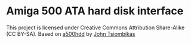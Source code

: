 # Amiga 500 ATA hard disk interface

This project is licensed under Creative Commons Attribution Share-Alike (CC BY-SA).
Based on [a500hdd](http://nuclear.mutantstargoat.com/hw/amiga/a500hdd)
by [John Tsiombikas](mailto:nuclear@member.fsf.org)
